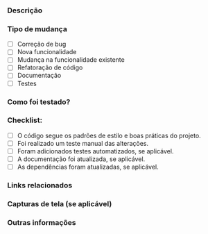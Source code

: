 ### Descrição

<!-- Descreva de forma clara e concisa as mudanças propostas neste pull request. Explique o contexto e a motivação para essas mudanças. -->

### Tipo de mudança

<!-- Marque com um "x" as opções que se aplicam: -->
- [ ] Correção de bug
- [ ] Nova funcionalidade
- [ ] Mudança na funcionalidade existente
- [ ] Refatoração de código
- [ ] Documentação
- [ ] Testes

### Como foi testado?

<!-- Descreva os passos que foram realizados para testar esta mudança. Inclua informações sobre o ambiente de teste, se aplicável. -->

### Checklist:

<!-- Marque com um "x" as opções que foram concluídas: -->
- [ ] O código segue os padrões de estilo e boas práticas do projeto.
- [ ] Foi realizado um teste manual das alterações.
- [ ] Foram adicionados testes automatizados, se aplicável.
- [ ] A documentação foi atualizada, se aplicável.
- [ ] As dependências foram atualizadas, se aplicável.

### Links relacionados

<!-- Adicione links relacionados ao pull request, como issues, documentação, cards de tarefas, etc. -->

### Capturas de tela (se aplicável)

<!-- Adicione capturas de tela ou GIFs para mostrar as mudanças visuais, se aplicável. -->

### Outras informações

<!-- Adicione aqui outras informações que julgar necessárias para a revisão do pull request. -->
